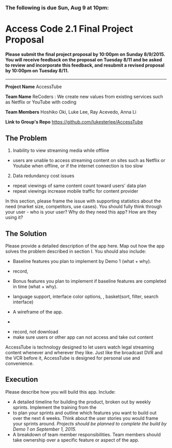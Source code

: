 

### The following is due Sun, Aug 9 at 10pm:  


# Access Code 2.1 Final Project Proposal

#### Please submit the final project proposal by 10:00pm on Sunday 8/9/2015. You will receive feedback on the proposal on Tuesday 8/11 and be asked to review and incorporate this feedback, and resubmit a revised proposal by 10:00pm on Tuesday 8/11.
---

**Project Name**  AccessTube

**Team Name**  ReCoders : We create new values from existing services such as Netflix or YouTube with coding

**Team Members**  Hoshiko Oki, Luke Lee, Ray Acevedo, Anna Li

**Link to Group's Repo** https://github.com/lukesterlee/AccessTube

## The Problem 

1. Inability to view streaming media while offline
  *  users are unable to access streaming content on sites such as Netflix or Youtube when offline, or if the internet connection is too slow 


2. Data redundancy cost issues
  *  repeat viewings of same content count toward users' data plan
  *  repeat viewings increase mobile traffic for content provider



In this section, please frame the issue with supporting statistics about the need (market size, competitors, use cases). You should fully think through your user - who is your user? Why do they need this app? How are they using it?   

## The Solution 
Please provide a detailed description of the app here. Map out how the app solves the problem described in section I. You should also include:
  *  Baseline features you plan to implement by Demo 1 (what + why).
  *  record, 
  *  Bonus features you plan to implement if baseline features are completed in time (what + why).
  *  language support, interface color options, , basket(sort, filter, search interface)
  

  *  A wireframe of the app. 
  *  
  

- record, not download
- make sure users or other app can not access and take out content

AccessTube is technology designed to let users watch legal streaming content whenever and wherever they like. Just like the broadcast DVR and the VCR before it, AccessTube is designed for personal use and convenience.

## Execution
Please describe how you will build this app. Include: 
  *  A detailed timeline for building the product, broken out by weekly sprints. Implement the training from the
  *  to plan your sprints and outline which features you want to build out over the next 4 weeks. Think about the user stories you would frame your sprints around. *Projects should be planned to complete the build by Demo 1 on September 1, 2015.*  
  *  A breakdown of team member responsibilities. Team members should take ownership over a specific feature or aspect of the app.   



